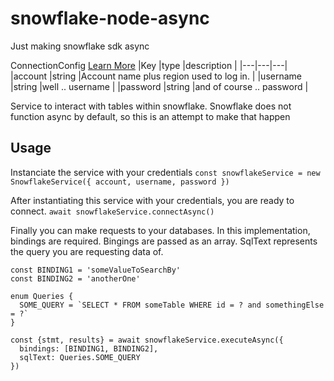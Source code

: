 # snowflake-node-async
Just making snowflake sdk async

ConnectionConfig [Learn More]('https://docs.snowflake.com/en/user-guide/nodejs-driver-use.html#required-connection-options')
|Key |type |description |
|---|---|---|
|account |string |Account name plus region used to log in. |
|username |string |well .. username |
|password |string |and of course .. password |

Service to interact with tables within snowflake. Snowflake does not function async by default, so this is an attempt to make that happen

## Usage
Instanciate the service with your credentials
```const snowflakeService = new SnowflakeService({ account, username, password })```

After instantiating this service with your credentials, you are ready to connect.
```await snowflakeService.connectAsync()```

Finally you can make requests to your databases. In this implementation, bindings are required. Bingings are passed as an array. SqlText represents the query you are requesting data of.
```
const BINDING1 = 'someValueToSearchBy'
const BINDING2 = 'anotherOne'

enum Queries {
  SOME_QUERY = `SELECT * FROM someTable WHERE id = ? and somethingElse = ?`
}

const {stmt, results} = await snowflakeService.executeAsync({
  bindings: [BINDING1, BINDING2],
  sqlText: Queries.SOME_QUERY
})
